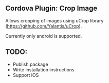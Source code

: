 Cordova Plugin: Crop Image
--------------------------
Allows cropping of images using uCrop library (https://github.com/Yalantis/uCrop).

Currently only android is supported.

TODO:
----
- Publish package
- Write installation instructions
- Support iOS
